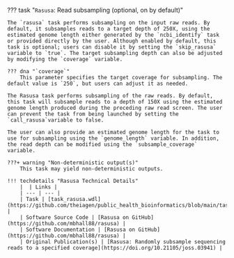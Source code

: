 ??? task "`Rasusa`: Read subsampling (optional, on by default)"

<!-- if: theiaviral -->
    The `rasusa` task performs subsampling on the input raw reads. By default, it subsamples reads to a target depth of 250X, using the estimated genome length either generated by the `ncbi_identify` task or provided directly by the user. Although enabled by default, this task is optional; users can disable it by setting the `skip_rasusa` variable to `true`. The target subsampling depth can also be adjusted by modifying the `coverage` variable.

    ??? dna "`coverage`"
        This parameter specifies the target coverage for subsampling. The default value is `250`, but users can adjust it as needed.
<!-- endif -->

<!-- if: theiaeuk -->
    The Rasusa task performs subsampling of the raw reads. By default, this task will subsample reads to a depth of 150X using the estimated genome length produced during the preceding raw read screen. The user can prevent the task from being launched by setting the `call_rasusa`variable to false. 

    The user can also provide an estimated genome length for the task to use for subsampling using the `genome_length` variable. In addition, the read depth can be modified using the `subsample_coverage` variable.
<!-- endif -->

    ???+ warning "Non-deterministic output(s)"
        This task may yield non-deterministic outputs.

    !!! techdetails "Rasusa Technical Details"
        |  | Links |
        | --- | --- |
        | Task | [task_rasusa.wdl](https://github.com/theiagen/public_health_bioinformatics/blob/main/tasks/utilities/task_rasusa.wdl) |
        | Software Source Code | [Rasusa on GitHub](https://github.com/mbhall88/rasusa) |
        | Software Documentation | [Rasusa on GitHub](https://github.com/mbhall88/rasusa) |
        | Original Publication(s) | [Rasusa: Randomly subsample sequencing reads to a specified coverage](https://doi.org/10.21105/joss.03941) |